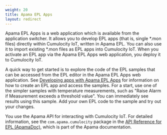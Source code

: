 ```yaml
---
weight: 20
title: Apama EPL Apps
layout: redirect
---
```

Apama EPL Apps is a web application which is available from the application switcher. It allows you to develop EPL apps (that is, single \*.mon files) directly within Cumulocity IoT, written in Apama EPL. You can also use it to import existing \*.mon files as EPL apps into Cumulocity IoT. When you activate an EPL app via the Apama EPL Apps web application, you deploy it to Cumulocity IoT.

A quick way to get started is to explore the code of the EPL samples that can be accessed from the EPL editor in the Apama EPL Apps web application. See [Developing apps with Apama EPL Apps](/apama/analytics-introduction//#apama-epl-apps) for information on how to create an EPL app and access the samples. For a start, use one of the simpler samples with temperature measurements, such as "Raise Alarm if Measurement exceeds a threshold value". You can immediately see results using this sample. Add your own EPL code to the sample and try out your changes. 

You use the Apama API for interacting with Cumulocity IoT. For detailed information, see the `com.apama.cumulocity` package in the  [API Reference for EPL (ApamaDoc)](https://documentation.softwareag.com/onlinehelp/Rohan/Apama/v10-5/apama10-5/ApamaDoc/index.html?com/apama/cumulocity/package-summary.html), which is part of the Apama documentation.